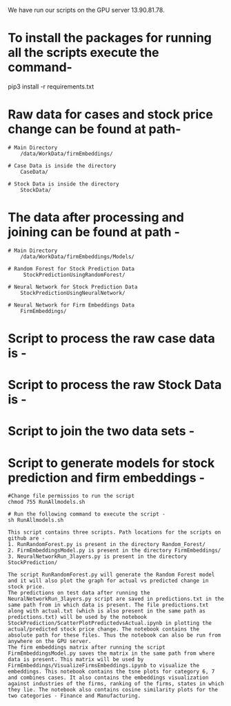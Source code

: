 
We have run our scripts on the GPU server 13.90.81.78.

# To install the packages for running all the scripts execute the command-
pip3 install -r requirements.txt

# Raw data for cases and stock price change can be found at path-
    # Main Directory 
        /data/WorkData/firmEmbeddings/
        
    # Case Data is inside the directory
        CaseData/
        
    # Stock Data is inside the directory
        StockData/
        
# The data after processing and joining can be found at path - 
    # Main Directory 
        /data/WorkData/firmEmbeddings/Models/
        
    # Random Forest for Stock Prediction Data
         StockPredictionUsingRandomForest/
         
    # Neural Network for Stock Prediction Data
        StockPredictionUsingNeuralNetwork/
        
    # Neural Network for Firm Embeddings Data
        FirmEmbeddings/
        
        
# Script to process the raw case data is -


# Script to process the raw Stock Data is - 


# Script to join the two data sets - 

 
# Script to generate models  for stock prediction and firm embeddings -

    #Change file permissios to run the script
    chmod 755 RunAllmodels.sh
    
    # Run the following command to execute the script -
    sh RunAllmodels.sh
    
    This script contains three scripts. Path locations for the scripts on github are - 
    1. RunRandomForest.py is present in the directory Random_Forest/
    2. FirmEmbeddingsModel.py is present in the directory FirmEmbeddings/ 
    3. NeuralNetworkRun_3layers.py is present in the directory StockPrediction/
    
    The script RunRandomForest.py will generate the Random Forest model and it will also plot the graph for actual vs predicted change in stock price.
    The predictions on test data after running the NeuralNetworkRun_3layers.py script are saved in predictions.txt in the same path from in which data is present. The file predictions.txt along with actual.txt (which is also present in the same path as predictions.txt) will be used by the notebook StockPrediction/ScatterPlotPredictedvsActual.ipynb in plotting the actual/predicted stock price change. The notebook contains the absolute path for these files. Thus the notebook can also be run from anywhere on the GPU server.
    The firm embeddings matrix after running the script FirmEmbeddingsModel.py saves the matrix in the same path from where data is present. This matrix will be used by FirmEmbeddings/VisualizeFirmsEmbeddings.ipynb to visualize the embeddings. This notebook contains the tsne plots for category 6, 7 and combines cases. It also contains the embeddings visualization against industries of the firms, ranking of the firms, states in which they lie. The notebook also contains cosine similarity plots for the two categories - Finance and Manufacturing. 

